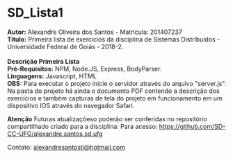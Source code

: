 # SD_Lista1

<strong>Autor:</strong> Alexandre Oliveira dos Santos - Matrícula: 201407237 <br>
<strong>Título:</strong> Primeira lista de exercícios da disciplina de Sistemas Distribuídos - Universidade Federal de Goiás - 2018-2. <br><br>
<strong>Descrição Primeira Lista</strong><br>
<strong>Pré-Requisitos:</strong> NPM, Node.JS, Express, BodyParser.<br>
<strong>Linguagens:</strong> Javascript, HTML<br>
<strong>OBS:</strong> Para executar o projeto inicie o servidor através do arquivo "server.js". Na pasta do projeto 
há ainda o documento PDF contendo a descrição dos exercícios e também capturas de tela do projeto em funcionamento
em um dispositivo IOS através do navegador Safari.<br>

<strong>Atenção</strong> Futuras atualizaçõeso poderão ser conferidas no repositório compartilhado criado para a disciplina: Para acesso: https://github.com/SD-CC-UFG/alexandre.santos.sd.ufg

Contato: alexandresantosti@hotmail.com
